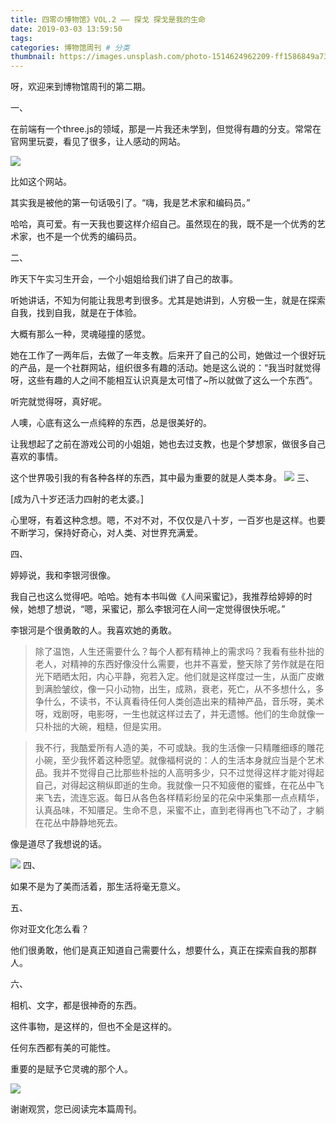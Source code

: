 ```yaml
---
title: 四零の博物馆》VOL.2 —— 探戈 探戈是我的生命
date: 2019-03-03 13:59:50
tags:
categories: 博物馆周刊 # 分类
thumbnail: https://images.unsplash.com/photo-1514624962209-ff1586849a73?ixlib=rb-1.2.1&ixid=eyJhcHBfaWQiOjEyMDd9&auto=format&fit=crop&w=500&q=60
---
```

呀，欢迎来到博物馆周刊的第二期。

一、

在前端有一个three.js的领域，那是一片我还未学到，但觉得有趣的分支。常常在官网里玩耍，看见了很多，让人感动的网站。


![](https://user-gold-cdn.xitu.io/2019/3/3/1693f2323f306245?w=962&h=634&f=png&s=88001)

比如这个网站。

其实我是被他的第一句话吸引了。“嗨，我是艺术家和编码员。”

哈哈，真可爱。有一天我也要这样介绍自己。虽然现在的我，既不是一个优秀的艺术家，也不是一个优秀的编码员。

二、

昨天下午实习生开会，一个小姐姐给我们讲了自己的故事。

听她讲话，不知为何能让我思考到很多。尤其是她讲到，人穷极一生，就是在探索自我，找到自我，就是在于体验。

大概有那么一种，灵魂碰撞的感觉。

她在工作了一两年后，去做了一年支教。后来开了自己的公司，她做过一个很好玩的产品，是一个社群网站，组织很多有趣的活动。她是这么说的：“我当时就觉得呀，这些有趣的人之间不能相互认识真是太可惜了~所以就做了这么一个东西”。

听完就觉得呀，真好呢。

人噢，心底有这么一点纯粹的东西，总是很美好的。

让我想起了之前在游戏公司的小姐姐，她也去过支教，也是个梦想家，做很多自己喜欢的事情。

这个世界吸引我的有各种各样的东西，其中最为重要的就是人类本身。
![](https://user-gold-cdn.xitu.io/2019/3/3/169422e0c2174fff?w=500&h=333&f=png&s=121594)
三、

[成为八十岁还活力四射的老太婆。]

心里呀，有着这种念想。嗯，不对不对，不仅仅是八十岁，一百岁也是这样。也要不断学习，保持好奇心，对人类、对世界充满爱。



四、

婷婷说，我和李银河很像。

我自己也这么觉得吧。哈哈。她有本书叫做《人间采蜜记》，我推荐给婷婷的时候，她想了想说，“嗯，采蜜记，那么李银河在人间一定觉得很快乐呢。”

李银河是个很勇敢的人。我喜欢她的勇敢。

> 除了温饱，人生还需要什么？每个人都有精神上的需求吗？我看有些朴拙的老人，对精神的东西好像没什么需要，也并不喜爱，整天除了劳作就是在阳光下晒晒太阳，内心平静，宛若入定。他们就是这样度过一生，从面广皮嫩到满脸皱纹，像一只小动物，出生，成熟，衰老，死亡，从不多想什么，多争什么，不读书，不认真看待任何人类创造出来的精神产品，音乐呀，美术呀，戏剧呀，电影呀，一生也就这样过去了，并无遗憾。他们的生命就像一只朴拙的大碗，粗糙，但是实用。

> 我不行，我酷爱所有人造的美，不可或缺。我的生活像一只精雕细琢的雕花小碗，至少我怀着这种愿望。就像福柯说的：人的生活本身就应当是个艺术品。我并不觉得自己比那些朴拙的人高明多少，只不过觉得这样才能对得起自己，对得起这稍纵即逝的生命。我就像一只不知疲倦的蜜蜂，在花丛中飞来飞去，流连忘返。每日从各色各样精彩纷呈的花朵中采集那一点点精华，认真品味，不知餍足。生命不息，采蜜不止，直到老得再也飞不动了，才躺在花丛中静静地死去。

像是道尽了我想说的话。

![](https://user-gold-cdn.xitu.io/2019/3/3/169422ee8928a999?w=500&h=375&f=png&s=426959)
四、

如果不是为了美而活着，那生活将毫无意义。

五、

你对亚文化怎么看？

他们很勇敢，他们是真正知道自己需要什么，想要什么，真正在探索自我的那群人。

六、

相机、文字，都是很神奇的东西。

这件事物，是这样的，但也不全是这样的。

任何东西都有美的可能性。

重要的是赋予它灵魂的那个人。


![](https://user-gold-cdn.xitu.io/2019/3/3/169422102b35b323?w=775&h=330&f=png&s=141442)

谢谢观赏，您已阅读完本篇周刊。

